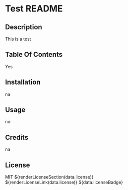 # Test README

## Description
This is a test

## Table Of Contents
Yes

## Installation
na

## Usage
no

## Credits
na

## License
MIT
${renderLicenseSection(data.license)}
${renderLicenseLink(data.license)}
${data.licenseBadge}
